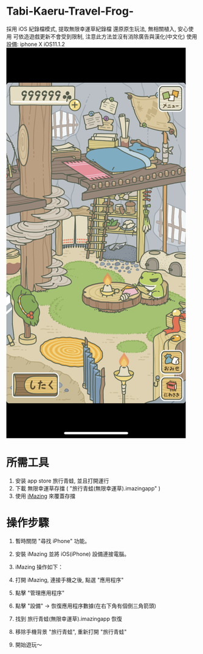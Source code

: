 # Tabi-Kaeru-Travel-Frog-
採用 iOS 紀錄檔模式, 提取無限幸運草紀錄檔
還原原生玩法, 無相關植入, 安心使用
可依造遊戲更新不會受到限制, 注意此方法並沒有消除廣告與漢化(中文化)
使用設備: iphone X iOS11.1.2
![成果](https://github.com/s2339956/Tabi-Kaeru-Travel-Frog-/raw/master/IMG_9404.PNG)

# 所需工具
1. 安装 app store 旅行青蛙, 並且打開運行
2. 下載 無限幸運草存擋 ( "旅行青蛙(無限幸運草).imazingapp" )
3. 使用 [iMazing](https://imazing.com/) 來覆蓋存擋

# 操作步驟
1. 暫時關閉 "尋找 iPhone" 功能。
2. 安裝 iMazing 並將 iOS(iPhone) 設備連接電腦。
3. iMazing 操作如下：

1. 打開 iMazing, 連接手機之後, 點選 "應用程序"
2. 點擊 "管理應用程序"
3. 點擊 "設備" -> 恢復應用程序數據(在右下角有個倒三角箭頭)
4. 找到 旅行青蛙(無限幸運草).imazingapp 恢復
5. 移除手機背景 "旅行青蛙", 重新打開 "旅行青蛙"
6. 開始遊玩～